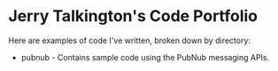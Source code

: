 Jerry Talkington's Code Portfolio
=================================


Here are examples of code I've written, broken down by directory:

 * pubnub - Contains sample code using the PubNub messaging APIs.
